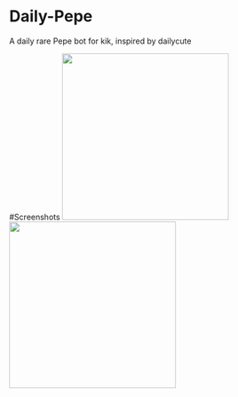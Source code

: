 # Daily-Pepe
A daily rare Pepe bot for kik, inspired by dailycute

#Screenshots
<img src="http://i.imgur.com/pJie5ri.png" width="300"/>
<img src="http://i.imgur.com/HYvw6ZV.png" width="300"/>
